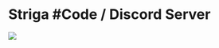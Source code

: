 
# Striga #Code / Discord Server

<a href="https://discord.gg/T2YZUkm3HQ"><img src="https://i.imgur.com/f5uq0NVg.png" /></a>
